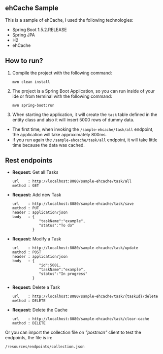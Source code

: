 ehCache Sample
---

This is a sample of ehCache, I used the following technologies:
* Spring Boot 1.5.2.RELEASE
* Spring JPA
* H2
* ehCache

How to run?
---

1. Compile the project with the following command:

   ```mvn clean install```

2. The project is a Spring Boot Application, so you can run inside of your ide or from terminal with the following command:

   ```mvn spring-boot:run```

3. When starting the application, it will create the `task` table defined in the entity class and also it will insert 
5000 rows of dummy data.

* The first time, when invoking the `/sample-ehcache/task/all` endpoint, the application will take approximately 800ms.
* If you run again the `/sample-ehcache/task/all` endpoint, it will take little time because the data was cached.


Rest endpoints
---

* **Request:** Get all Tasks
  
  ```
  url    : http://localhost:8080/sample-ehcache/task/all
  method : GET
  ```

* **Request:** Add new Task
  
  ```
  url    : http://localhost:8080/sample-ehcache/task/save
  method : PUT
  header : application/json
  body   : {
              "taskName":"example",
              "status":"To do"
           }
  ```

* **Request:** Modify a Task
  
  ```
  url    : http://localhost:8080/sample-ehcache/task/update
  method : POST
  header : application/json
  body   : {
              "id":5001,
              "taskName":"example",
              "status":"In progress"
           }
  ```

* **Request:** Delete a Task
  
  ```
  url    : http://localhost:8080/sample-ehcache/task/{taskId}/delete
  method : DELETE
  ```

* **Request:** Delete the Cache
  
  ```
  url    : http://localhost:8080/sample-ehcache/task/clear-cache
  method : DELETE
  ```
  
Or you can import the collection file on _"postman"_ client to test the endpoints, the file is in:

  ```/resources/endpoints/collection.json```
